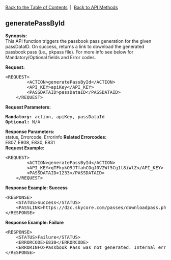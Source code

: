 <a href="/1.3/README.md">Back to the Table of Contents</a>&nbsp;&nbsp;|&nbsp;&nbsp;<a href="API_METHODS.md">Back to API Methods</a>
<h2>generatePassById</h2>
<p><strong>Synopsis:</strong><br />
This API function triggers the passbook pass generation for the given passDataID. On success, returns a link to download the generated passbook pass (i.e., pkpass file).
For more info see below for Mandatory/Optional fields and Error codes.
</p>
<div><strong>Request:</strong></div>
<pre>&lt;REQUEST&gt;
        &lt;ACTION&gt;generatePassById&lt;/ACTION&gt;
        &lt;API_KEY&gt;apiKey&lt;/API_KEY&gt;
        &lt;PASSDATAID&gt;passDataID&lt;/PASSDATAID&gt;
    &lt;/REQUEST&gt;</pre>
<div><strong>Request Parameters:</strong></div>
<pre><strong>Mandatory:</strong> action, apiKey, passDataId
<strong>Optional:</strong> N/A</pre>
<strong>Response Parameters:</strong><br />
status, Errorcode, Errorinfo
<strong>Related Errorcodes: </strong><br />
E807, E808, E830, E831
    
<div><strong>Request Example:</strong></div>
<pre>&lt;REQUEST&gt;
        &lt;ACTION&gt;generatePassById&lt;/ACTION&gt;
        &lt;API_KEY&gt;qTFkykO9JTfahCOqJ0V2Wf5Cg1t8iWlZ&lt;/API_KEY&gt;
        &lt;PASSDATAID&gt;1233&lt;/PASSDATAID&gt;
    &lt;/REQUEST&gt;</pre>
<div><strong>Response Example: Success</strong></div>
<pre>&lt;RESPONSE&gt;
    &lt;STATUS&gt;Success&lt;/STATUS&gt;
    &lt;PASSLINK&gt;https://d2c.skycore.com/passes/downloadpass.php?pass=4jfjhsus&lt;/PASSLINK&gt;
&lt;/RESPONSE&gt;</pre>
<div><strong>Response Example: Failure</strong></div>
<pre>&lt;RESPONSE&gt;
    &lt;STATUS&gt;Failure&lt;/STATUS&gt;
    &lt;ERRORCODE&gt;E830&lt;/ERRORCODE&gt;
    &lt;ERRORINFO&gt;Passbook Pass was not generated. Internal error occured.&lt;/ERRORINFO&gt;
&lt;/RESPONSE&gt;</pre>
